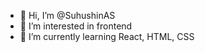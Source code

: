 - 👋 Hi, I’m @SuhushinAS
- 👀 I’m interested in frontend
- 🌱 I’m currently learning React, HTML, CSS

<!---
- 💞️ I’m looking to collaborate on ...
- 📫 How to reach me ...
SuhushinAS/SuhushinAS is a ✨ special ✨ repository because its `README.md` (this file) appears on your GitHub profile.
You can click the Preview link to take a look at your changes.
--->
